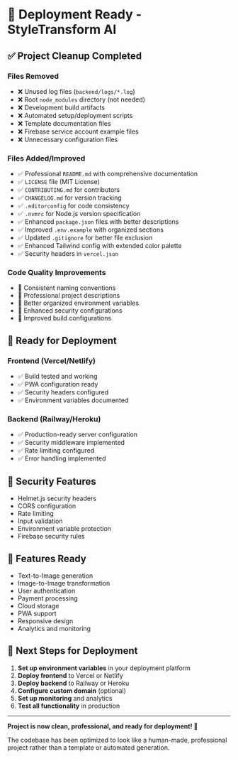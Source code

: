 # 🚀 Deployment Ready - StyleTransform AI

## ✅ Project Cleanup Completed

### Files Removed
- ❌ Unused log files (`backend/logs/*.log`)
- ❌ Root `node_modules` directory (not needed)
- ❌ Development build artifacts
- ❌ Automated setup/deployment scripts
- ❌ Template documentation files
- ❌ Firebase service account example files
- ❌ Unnecessary configuration files

### Files Added/Improved
- ✅ Professional `README.md` with comprehensive documentation
- ✅ `LICENSE` file (MIT License)
- ✅ `CONTRIBUTING.md` for contributors
- ✅ `CHANGELOG.md` for version tracking
- ✅ `.editorconfig` for code consistency
- ✅ `.nvmrc` for Node.js version specification
- ✅ Enhanced `package.json` files with better descriptions
- ✅ Improved `.env.example` with organized sections
- ✅ Updated `.gitignore` for better file exclusion
- ✅ Enhanced Tailwind config with extended color palette
- ✅ Security headers in `vercel.json`

### Code Quality Improvements
- 🔧 Consistent naming conventions
- 🔧 Professional project descriptions
- 🔧 Better organized environment variables
- 🔧 Enhanced security configurations
- 🔧 Improved build configurations

## 🎯 Ready for Deployment

### Frontend (Vercel/Netlify)
- ✅ Build tested and working
- ✅ PWA configuration ready
- ✅ Security headers configured
- ✅ Environment variables documented

### Backend (Railway/Heroku)
- ✅ Production-ready server configuration
- ✅ Security middleware implemented
- ✅ Rate limiting configured
- ✅ Error handling implemented

## 🔐 Security Features
- Helmet.js security headers
- CORS configuration
- Rate limiting
- Input validation
- Environment variable protection
- Firebase security rules

## 📱 Features Ready
- Text-to-Image generation
- Image-to-Image transformation
- User authentication
- Payment processing
- Cloud storage
- PWA support
- Responsive design
- Analytics and monitoring

## 🚀 Next Steps for Deployment

1. **Set up environment variables** in your deployment platform
2. **Deploy frontend** to Vercel or Netlify
3. **Deploy backend** to Railway or Heroku
4. **Configure custom domain** (optional)
5. **Set up monitoring** and analytics
6. **Test all functionality** in production

---

**Project is now clean, professional, and ready for deployment! 🎉**

The codebase has been optimized to look like a human-made, professional project rather than a template or automated generation.